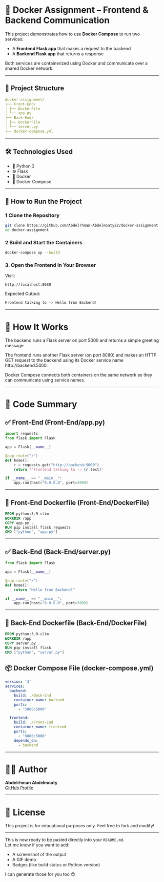 # 🐳 Docker Assignment – Frontend & Backend Communication

This project demonstrates how to use **Docker Compose** to run two services:
- A **Frontend Flask app** that makes a request to the backend
- A **Backend Flask app** that returns a response

Both services are containerized using Docker and communicate over a shared Docker network.

---

## 📁 Project Structure
```yaml
docker-assignment/
├── Front-End/
│ ├── DockerFile
│ └── app.py
├── Back-End/
│ ├── DockerFile
│ └── server.py
├── docker-compose.yml
```

---

## 🛠 Technologies Used

- 🐍 Python 3
- ⚙ Flask
- 🐳 Docker
- 🧱 Docker Compose

---

## 🚀 How to Run the Project

### 1 Clone the Repository
```bash
git clone https://github.com/Abdelrhman-Abdelmoaty22/docker-assignment.git
cd docker-assignment
```
### 2 Build and Start the Containers
```bash
docker-compose up --build
```
### 3. Open the Frontend in Your Browser
   Visit:
   ```arduino
   http://localhost:8080
   ```
   Expected Output:
   ```css
   Frontend talking to -> Hello from Backend!
   ```
--- 

# 🔄 How It Works
The backend runs a Flask server on port 5000 and returns a simple greeting message.

The frontend runs another Flask server (on port 8080) and makes an HTTP GET request to the backend using its Docker service name http://backend:5000.

Docker Compose connects both containers on the same network so they can communicate using service names.

---
# 🔧 Code Summary
## ✅ Front-End (Front-End/app.py)
```python
import requests
from flask import Flask

app = Flask(__name__)

@app.route("/")
def home():
    r = requests.get("http://backend:5000")
    return f"Frontend talking to -> {r.text}"

if __name__ == "__main__":
    app.run(host="0.0.0.0", port=5000)
```
--- 

## 🐳 Front-End Dockerfile (Front-End/DockerFile)
```dockerfile
FROM python:3.9-slim
WORKDIR /app
COPY app.py .
RUN pip install flask requests
CMD ["python", "app.py"]
```
--- 

## ✅ Back-End (Back-End/server.py)
```python
from flask import Flask

app = Flask(__name__)

@app.route("/")
def home():
    return "Hello from Backend!"

if __name__ == "__main__":
    app.run(host="0.0.0.0", port=5000)
```
---

## 🐳 Back-End Dockerfile (Back-End/DockerFile)
```dockerfile
FROM python:3.9-slim
WORKDIR /app
COPY server.py .
RUN pip install flask
CMD ["python", "server.py"]
```
## 📦 Docker Compose File (docker-compose.yml)
```yaml
version: '3'
services:
  backend:
    build: ./Back-End
    container_name: backend
    ports:
      - "5000:5000"

  frontend:
    build: ./Front-End
    container_name: frontend
    ports:
      - "8080:5000"
    depends_on:
      - backend
```
---
# 👨‍💻 Author

**Abdelrhman Abdelmoaty**  
[GitHub Profile](https://github.com/Abdelrhman-Abdelmoaty22)

---
# 📃 License
This project is for educational purposes only. Feel free to fork and modify!

---

This is now ready to be pasted directly into your `README.md`.  
Let me know if you want to add:
- A screenshot of the output
- A GIF demo
- Badges (like build status or Python version)

I can generate those for you too 😊
